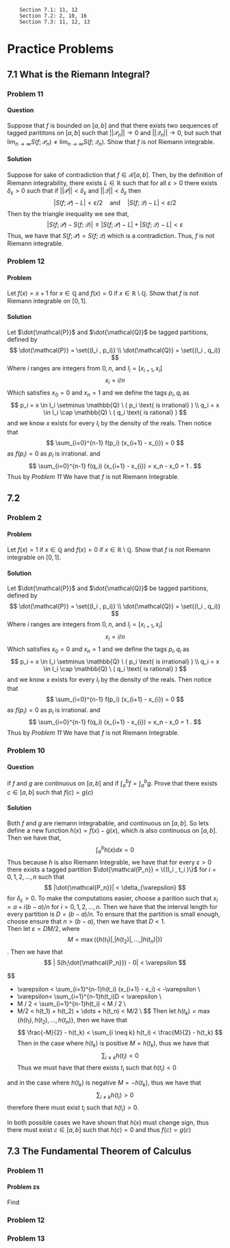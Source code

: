 ```
    Section 7.1: 11, 12
    Section 7.2: 2, 10, 16
    Section 7.3: 11, 12, 13
```

# Practice Problems 
## 7.1 What is the Riemann Integral?
### Problem 11 
#### Question
Suppose that $f$ is bounded on $[a,b]$ and that there exists two sequences 
of tagged parititons on $[a,b]$ such that $||\mathcal{P}_n|| \to 0$ and
 $||\mathcal{Q}_n|| \to 0$, but such that $\lim_{n \to \infty} S(f;\mathcal{P}_n) \neq \lim_{n \to \infty} S(f;\mathcal{Q}_n)$. Show that $f$ is not Riemann integrable.
#### Solution 
Suppose for sake of contradiction that $f \in \mathcal{R}[a,b]$. Then, by the definition of Riemann integrability, there exists $L \in \mathbb{R}$ such that for all $\varepsilon > 0$ there exists $\delta_{\varepsilon} > 0$ such that if $||\mathcal{P}|| < \delta_{\varepsilon}$ and $||\mathcal{Q}|| < \delta_{\varepsilon}$ then 
$$
    |S(f;\mathcal{P}) - L| < \varepsilon/2 \quad \text{and} \quad |S(f;\mathcal{Q}) - L| < \varepsilon/2
$$
Then by the triangle inequality we see that,  
$$
    |S(f;\mathcal{P}) - S(f;\mathcal{Q})| \leq |S(f;\mathcal{P}) - L| + |S(f;\mathcal{Q}) - L| < \varepsilon
$$
Thus, we have that $S(f;\mathcal{P}) = S(f;\mathcal{Q})$ which is a contradiction. Thus, $f$ is not Riemann integrable.
### Problem 12 
#### Problem 
Let $f(x) =  x+ 1$ for $x \in \mathbb{Q}$ and $f(x) = 0$ if $x \in \mathbb{R} \setminus \mathbb{Q}$. Show that $f$ is not Riemann integrable on $[0,1]$. 
#### Solution  
Let $\dot{\mathcal{P}}$ and $\dot{\mathcal{Q}}$ be tagged partitions, defined by  
$$
\dot{\mathcal{P}} = \set{(I_i , p_i)}
\\ 
\dot{\mathcal{Q}} = \set{(I_i , q_i)} 
$$
Where $i$ ranges are integers from $0,n$, and $I_i= [x_{i+1}, x_{i}]$
$$
x_i = i/n
$$
Which satisfies $x_0 = 0$ and $x_n = 1$
and we define the tags $p_i , q_i$ as 
$$
p_i = x \in I_i \setminus \mathbb{Q}  \
( p_i \text{ is irrational} ) 
\\
q_i = x \in I_i \cap \mathbb{Q}
\ 
( q_i \text{ is rational} ) 
$$
and we know $x$ exists for every $I_i$ by the density of the reals. 
Then notice that 
$$
\sum_{i=0}^{n-1} f(p_i) (x_{i+1} - x_{i}) =  0 
$$
as $f(p_i) = 0$ as $p_i$ is irrational. 
and 
$$
\sum_{i=0}^{n-1} f(q_i) (x_{i+1} - x_{i}) = x_n - x_0 =  1 . 
$$ 
Thus by *Problem 11* We have that $f$ is not Riemann Integrable. 
## 7.2
### Problem 2
#### Problem 

Let $f(x) = 1$  if $x \in \mathbb{Q}$ and $f(x) = 0$ if $x \in \mathbb{R} \setminus \mathbb{Q}$. Show that $f$ is not Riemann integrable on $[0,1]$. 
#### Solution 
Let $\dot{\mathcal{P}}$ and $\dot{\mathcal{Q}}$ be tagged partitions, defined by  
$$
\dot{\mathcal{P}} = \set{(I_i , p_i)}
\\ 
\dot{\mathcal{Q}} = \set{(I_i , q_i)} 
$$
Where $i$ ranges are integers from $0,n$, and $I_i= [x_{i+1}, x_{i}]$
$$
x_i = i/n
$$
Which satisfies $x_0 = 0$ and $x_n = 1$
and we define the tags $p_i , q_i$ as 
$$
p_i = x \in I_i \setminus \mathbb{Q}  \
( p_i \text{ is irrational} ) 
\\
q_i = x \in I_i \cap \mathbb{Q}
\ 
( q_i \text{ is rational} ) 
$$
and we know $x$ exists for every $I_i$ by the density of the reals. 
Then notice that 
$$
\sum_{i=0}^{n-1} f(p_i) (x_{i+1} - x_{i}) =  0 
$$
as $f(p_i) = 0$ as $p_i$ is irrational. 
and 
$$
\sum_{i=0}^{n-1} f(q_i) (x_{i+1} - x_{i}) = x_n - x_0 =  1 . 
$$ 
Thus by *Problem 11* We have that $f$ is not Riemann Integrable. 
### Problem 10
#### Question 
if $f$ and $g$ are continuous on $[a,b]$ and if 
$\int_a^b f = \int_a^bg$. Prove that there exists $c \in [a,b]$ 
such that $f(c) = g(c)$ 
#### Solution 
Both $f$ and $g$ are riemann integrabable, and continuous on $[a,b]$.
So lets define a new function $h(x) = f(x) - g(x)$, which is also continuous on $[a,b]$. 
Then we have that, 
$$
\int_a^b h(x)dx = 0
$$
Thus because $h$ is also Riemann Integrable, we have that for every $\varepsilon > 0$
there exists a tagged partition $\dot{\mathcal{P_n}} = \{(I_i , t_i )\}$
for $i = 0,1,2, \ldots, n$ such that
$$
|\dot{\mathcal{P_n}}| < \delta_{\varepsilon}
$$ 
for $\delta_{\varepsilon} > 0$.
To make the computations easier, choose a parition such that 
$x_i = a + i(b-a)/n$ for $i = 0,1,2, \ldots, n$.
Then we have that the interval length for every partition is 
$D = (b-a)/n$. To ensure that the partition is small enough, choose 
ensure that $n > (b-a)$, then we have that $D < 1$.  
Then let $\varepsilon = DM/2$,
where 
$$M = \max ( \{h(t_1) |  ,  | h(t_2) |  , \dots , | h(t_n)|  \} )$$. 
Then we have that
$$
| S(h;\dot{\mathcal{P_n}})  - 0| < \varepsilon
$$

$$
- \varepsilon < \sum_{i=1}^{n-1}h(t_i) (x_{i+1} - x_i) < -\varepsilon \\ 
- \varepsilon< \sum_{i=1}^{n-1}h(t_i)D < \varepsilon \\ 
-  M / 2 < \sum_{i=1}^{n-1}h(t_i) < M / 2 \\ 
- M/2 < h(t_1) + h(t_2) + \dots + h(t_n) < M/2 \\
$$
Then let $h(t_k) = \max \{h(t_1) , h(t_2) , \dots , h(t_n) \}$, then we have that
$$
\frac{-M}{2} - h(t_k) < \sum_{i \neq k} h(t_i) < \frac{M}{2} - h(t_k)
$$
Then in the case where $h(t_k)$ is positive $M = h(t_k)$, thus we have that
$$
\sum_{i \neq k} h(t_i) <0 
$$
Thus we must have that there exists $t_i$ such that $h(t_i) < 0$

and in the case where $h(t_k)$ is negative $M = -h(t_k)$, thus we have that
$$
\sum_{i \neq k} h(t_i) >0
$$
therefore there must exist $t_i$ such that $h(t_i) > 0$.

In both possible cases we have shown that $h(x)$ must change sign, thus there must exist $c \in [a,b]$ such that $h(c) = 0$ and thus $f(c) = g(c)$ 
## 7.3 The Fundamental Theorem of Calculus
### Problem 11  
#### Problem zs
Find 
### Problem 12
### Problem 13 